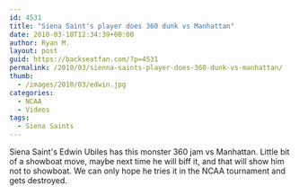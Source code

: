 ```yaml
---
id: 4531
title: "Siena Saint's player does 360 dunk vs Manhattan"
date: 2010-03-10T12:34:39+00:00
author: Ryan M.
layout: post
guid: https://backseatfan.com/?p=4531
permalink: /2010/03/sienna-saints-player-does-360-dunk-vs-manhattan/
thumb:
  - /images/2010/03/edwin.jpg
categories:
  - NCAA
  - Videos
tags:
  - Siena Saints
---
```


<div class="entry">
  <p>
  </p>

  <p>
    Siena Saint's Edwin Ubiles has this monster 360 jam vs Manhattan. Little bit of a showboat move, maybe next time he will biff it, and that will show him not to showboat. We can only hope he tries it in the NCAA tournament and gets destroyed.
  </p>
</div>
